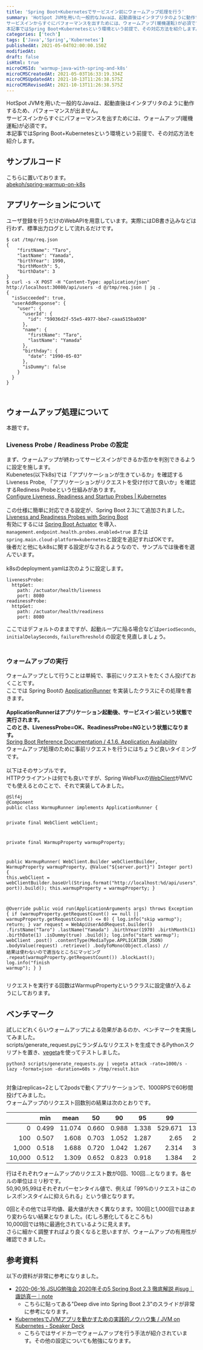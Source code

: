 ```yaml
---
title: 'Spring Boot+Kubernetesでサービスイン前にウォームアップ処理を行う'
summary: 'HotSpot JVMを用いた一般的なJavaは、起動直後はインタプリタのように動作するため、パフォーマンスが出ません。
サービスインからすぐにパフォーマンスを出すためには、ウォームアップ(暖機運転)が必須です。
本記事ではSpring Boot+Kubernetesという環境という前提で、その対応方法を紹介します。 ?? '''
categories: ['tech']
tags: ['Java','Spring','Kubernetes']
publishedAt: 2021-05-04T02:00:00.150Z
modifiedAt: 
draft: false
isHtml: true
microCMSId: 'warmup-java-with-spring-and-k8s'
microCMSCreatedAt: 2021-05-03T16:33:19.334Z
microCMSUpdatedAt: 2021-10-13T11:26:38.575Z
microCMSRevisedAt: 2021-10-13T11:26:38.575Z
---
```

<p>
  HotSpot
  JVMを用いた一般的なJavaは、起動直後はインタプリタのように動作するため、パフォーマンスが出ません。<br />
  サービスインからすぐにパフォーマンスを出すためには、ウォームアップ(暖機運転)が必須です。<br />
  本記事ではSpring
  Boot+Kubernetesという環境という前提で、その対応方法を紹介します。<br />
</p>
<h2 id="hc684259255">サンプルコード</h2>
<p>
  こちらに置いております。<br />
  <a
    href="https://github.com/abekoh/spring-warmup-on-k8s"
    target="_blank"
    rel="noopener noreferrer"
    >abekoh&#x2F;spring-warmup-on-k8s</a
  ><br />
</p>
<h2 id="he348072487">アプリケーションについて</h2>
<p>
  ユーザ登録を行うだけのWebAPIを用意しています。実際にはDB書き込みなどは行わず、標準出力ログとして流れるだけです。
</p>
<pre><code class="language-bash">$ cat &#x2F;tmp&#x2F;req.json
{
    &quot;firstName&quot;: &quot;Taro&quot;,
    &quot;lastName&quot;: &quot;Yamada&quot;,
    &quot;birthYear&quot;: 1990,
    &quot;birthMonth&quot;: 5,
    &quot;birthDate&quot;: 3
}
$ curl -s -X POST -H &quot;Content-Type: application&#x2F;json&quot; http:&#x2F;&#x2F;localhost:30080&#x2F;api&#x2F;users -d @&#x2F;tmp&#x2F;req.json | jq .
{
  &quot;isSucceeded&quot;: true,
  &quot;userAddResponse&quot;: {
    &quot;user&quot;: {
      &quot;userId&quot;: {
        &quot;id&quot;: &quot;59036d2f-55e5-4977-bbe7-caaa515ba030&quot;
      },
      &quot;name&quot;: {
        &quot;firstName&quot;: &quot;Taro&quot;,
        &quot;lastName&quot;: &quot;Yamada&quot;
      },
      &quot;birthday&quot;: {
        &quot;date&quot;: &quot;1990-05-03&quot;
      },
      &quot;isDummy&quot;: false
    }
  }
}</code></pre>
<h2 id="hd8259c9423">
  <br />
  ウォームアップ処理について
</h2>
<p>本題です。</p>
<h3 id="h1877ce51fa">Liveness Probe &#x2F; Readiness Probe の設定</h3>
<p>
  まず、ウォームアップが終わってサービスインができるか否かを判別できるように設定を施します。<br />
  Kubenetes(以下k8s)では「アプリケーションが生きているか」を確認するLiveness
  Probe, 「アプリケーションがリクエストを受け付けて良いか」を確認するRediness
  Probeという仕組みがあります。<br />
  <a
    href="https://kubernetes.io/docs/tasks/configure-pod-container/configure-liveness-readiness-startup-probes/"
    target="_blank"
    rel="noopener noreferrer"
    >Configure Liveness, Readiness and Startup Probes | Kubernetes</a
  ><br />
  <br />
  この仕様に簡単に対応できる設定が、Spring Boot 2.3にて追加されました。<br />
  <a
    href="https://spring.io/blog/2020/03/25/liveness-and-readiness-probes-with-spring-boot"
    target="_blank"
    rel="noopener noreferrer"
    >Liveness and Readiness Probes with Spring Boot</a
  ><br />
  有効にするには
  <a
    href="https://docs.spring.io/spring-boot/docs/current/reference/html/production-ready-features.html"
    target="_blank"
    rel="noopener noreferrer"
    >Spring Boot Actuator</a
  >
  を導入、 <code>management.endpoint.health.probes.enabled=true</code> または
  <code>spring.main.cloud-platform=kubernetes</code
  >と設定を追記すればOKです。<br />
  後者だと他にもk8sに関する設定がなされるようなので、サンプルでは後者を選んでいます。<br />
  <br />
  k8sのdeployment.yamlは次のように設定します。
</p>
<pre><code class="language-yaml">livenessProbe:
  httpGet:
    path: &#x2F;actuator&#x2F;health&#x2F;liveness
    port: 8080
readinessProbe:
  httpGet:
    path: &#x2F;actuator&#x2F;health&#x2F;readiness
    port: 8080</code></pre>
<p>
  ここではデフォルトのままですが、起動ループに陥る場合などは<code>periodSeconds</code>,
  <code>initialDelaySeconds</code>,
  <code>failureThreshold</code> の設定を見直しましょう。
</p>
<h3 id="h814c9a5833">
  <br />
  ウォームアップの実行
</h3>
<p>
  ウォームアップとして行うことは単純で、事前にリクエストをたくさん投げておくことです。<br />
  ここでは Spring Bootの
  <a
    href="https://docs.spring.io/spring-boot/docs/current/api/org/springframework/boot/ApplicationRunner.html"
    target="_blank"
    rel="noopener noreferrer"
    >ApplicationRunner</a
  >
  を実装したクラスにその処理を書きます。<br />
  <br />
  <strong
    >ApplicationRunnerはアプリケーション起動後、サービスイン前という状態で実行されます。</strong
  ><br />
  <strong
    >このとき、LivenessProbe=OK、ReadinessProbe=NGという状態になります。</strong
  ><br />
  <a href="https://docs.spring.io/spring-boot/docs/current/reference/htmlsingle/#boot-features-application-availability"
    >Spring Boot Reference Documentation &#x2F; 4.1.6. Application Availability </a
  ><br />
  ウォームアップ処理のために事前リクエストを行うにはちょうど良いタイミングです。<br />
  <br />
  以下はそのサンプルです。<br />
  HTTPクライアントは何でも良いですが、Spring WebFluxの<a
    href="https://docs.spring.io/spring-framework/docs/current/javadoc-api/org/springframework/web/reactive/function/client/WebClient.html"
    target="_blank"
    rel="noopener noreferrer"
    >WebClient</a
  >がMVCでも使えるとのことで、それで実装してみました。
</p>
<pre><code class="language-java">@Slf4j
@Component
public class WarmupRunner implements ApplicationRunner {

  private final WebClient webClient;

  private final WarmupProperty warmupProperty;

  public WarmupRunner(
      WebClient.Builder webClientBuilder,
      WarmupProperty warmupProperty,
      @Value(&quot;${server.port}&quot;) Integer port) {
    this.webClient =
        webClientBuilder.baseUrl(String.format(&quot;http:&#x2F;&#x2F;localhost:%d&#x2F;api&#x2F;users&quot;, port)).build();
    this.warmupProperty = warmupProperty;
  }

  @Override
  public void run(ApplicationArguments args) throws Exception {
    if (warmupProperty.getRequestCount() == null || warmupProperty.getRequestCount() &lt;= 0) {
      log.info(&quot;skip warmup&quot;);
      return;
    }
    var request =
        WebApiUserAddRequest.builder()
            .firstName(&quot;Taro&quot;)
            .lastName(&quot;Yamada&quot;)
            .birthYear(1970)
            .birthMonth(1)
            .birthDate(1)
            .isDummy(true)
            .build();
    log.info(&quot;start warmup&quot;);
    webClient
        .post()
        .contentType(MediaType.APPLICATION_JSON)
        .bodyValue(request)
        .retrieve()
        .bodyToMono(Object.class) &#x2F;&#x2F; 結果は使わないので適当なところにマッピング
        .repeat(warmupProperty.getRequestCount())
        .blockLast();
    log.info(&quot;finish warmup&quot;);
  }
}</code></pre>
<p>
  リクエストを実行する回数はWarmupPropertyというクラスに設定値が入るようにしております。<br />
</p>
<h2 id="h9445791c75">ベンチマーク</h2>
<p>
  試しにどれくらいウォームアップによる効果があるのか、ベンチマークを実施してみました。<br />
  scripts&#x2F;generate_request.pyにランダムなリクエストを生成できるPythonスクリプトを置き、<a
    href="https://github.com/tsenart/vegeta"
    target="_blank"
    rel="noopener noreferrer"
    >vegeta</a
  >を使ってテストしました。
</p>
<pre><code class="language-bash">python3 scripts&#x2F;generate_requests.py | vegeta attack -rate=1000&#x2F;s -lazy -format=json -duration=60s &gt; &#x2F;tmp&#x2F;result.bin</code></pre>
<p>
  <br />
  対象はreplicas=2として2podsで動くアプリケーションで、1000RPSで60秒間投げてみました。<br />
  ウォームアップのリクエスト回数別の結果は次のとおりです。
</p>
<table class="tg">
  <thead>
    <tr>
      <th class="tg-0pky"></th>
      <th class="tg-0pky">min</th>
      <th class="tg-0pky">mean</th>
      <th class="tg-0pky">50</th>
      <th class="tg-0pky">90</th>
      <th class="tg-0lax">95</th>
      <th class="tg-0lax">99</th>
      <th class="tg-0lax">max</th>
    </tr>
  </thead>
  <tbody style="text-align: right">
    <tr>
      <td class="tg-0pky">0</td>
      <td class="tg-0pky">0.499</td>
      <td class="tg-0pky">11.074</td>
      <td class="tg-0pky">0.660</td>
      <td class="tg-0pky">0.988</td>
      <td class="tg-0lax">1.338</td>
      <td class="tg-0lax">529.671</td>
      <td class="tg-0lax">1396.000</td>
    </tr>
    <tr>
      <td class="tg-0pky">100</td>
      <td class="tg-0pky">0.507</td>
      <td class="tg-0pky">1.608</td>
      <td class="tg-0pky">0.703</td>
      <td class="tg-0pky">1.052</td>
      <td class="tg-0lax">1.287</td>
      <td class="tg-0lax">2.65</td>
      <td class="tg-0lax">286.235</td>
    </tr>
    <tr>
      <td class="tg-0lax">1,000</td>
      <td class="tg-0lax">0.518</td>
      <td class="tg-0lax">1.688</td>
      <td class="tg-0lax">0.720</td>
      <td class="tg-0lax">1.042</td>
      <td class="tg-0lax">1.267</td>
      <td class="tg-0lax">2.314</td>
      <td class="tg-0lax">312.099</td>
    </tr>
    <tr>
      <td class="tg-0lax">10,000</td>
      <td class="tg-0lax">0.512</td>
      <td class="tg-0lax">1.309</td>
      <td class="tg-0lax">0.652</td>
      <td class="tg-0lax">0.823</td>
      <td class="tg-0lax">0.918</td>
      <td class="tg-0lax">1.384</td>
      <td class="tg-0lax">242.643</td>
    </tr>
  </tbody>
</table>
<p>
  行はそれぞれウォームアップのリクエスト数が0回、100回…となります。各セルの単位はミリ秒です。<br />
  50,90,95,99はそれぞれパーセンタイル値で、例えば「99%のリクエストはこのレスポンスタイムに抑えられる」という値となります。
</p>
<p>
  0回とその他では平均値、最大値が大きく異なります。100回と1,000回ではあまり変わらない結果となりました。(むしろ悪化してるところも)<br />
  10,000回では特に最適化されているように見えます。<br />
  さらに細かく調整すればより良くなると思いますが、ウォームアップの有用性が確認できました。
</p>
<h2 id="h44e51f96ce">参考資料</h2>
<p>以下の資料が非常に参考になりました。</p>
<ul>
  <li>
    <a
      href="https://note.com/suwash/n/n69f773da0cf6"
      target="_blank"
      rel="noopener noreferrer"
      >2020-06-16 JSUG勉強会 2020年その5 Spring Boot 2.3 徹底解説
      #jsug｜諏訪真一｜note</a
    >
    <ul>
      <li>
        こちらに貼ってある&quot;Deep dive into Spring Boot
        2.3&quot;のスライドが非常に参考になります。
      </li>
    </ul>
  </li>
  <li>
    <a
      href="https://speakerdeck.com/hhiroshell/jvm-on-kubernetes"
      target="_blank"
      rel="noopener noreferrer"
      >KubernetesでJVMアプリを動かすための実践的ノウハウ集 &#x2F; JVM on
      Kubernetes - Speaker Deck</a
    >
    <ul>
      <li>
        こちらではサイドカーでウォームアップを行う手法が紹介されています。その他の設定についても勉強になります。
      </li>
    </ul>
  </li>
</ul>
    
